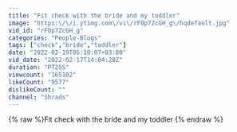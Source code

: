 ```yaml
---
title: "Fit check with the bride and my toddler"
image: "https:\/\/i.ytimg.com\/vi\/rF0p7ZcGH_g\/hqdefault.jpg"
vid_id: "rF0p7ZcGH_g"
categories: "People-Blogs"
tags: ["check","bride","toddler"]
date: "2022-02-19T05:10:07+03:00"
vid_date: "2022-02-17T14:04:28Z"
duration: "PT25S"
viewcount: "165102"
likeCount: "9577"
dislikeCount: ""
channel: "Shrads"
---
```

{% raw %}Fit check with the bride and my toddler {% endraw %}

